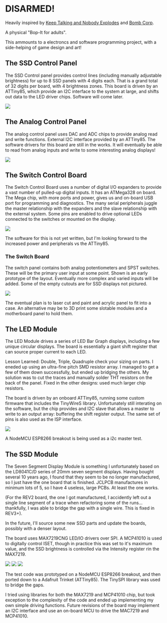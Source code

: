 # DISARMED!

Heavily inspired by [Keep Talking and Nobody Explodes](https://keeptalkinggame.com/) and [Bomb Corp](https://www.jackboxgames.com/bomb-corp/).

A physical "Bop-It for adults". 

This ammounts to a electroncs and software programming project, with a side-helping of game design and art!

## The SSD Control Panel
The SSD Control panel provides control lines (including manually adjustable brightness) for up to 8 SSD panels with 4 digits each. That is a grand total of 32 digits per board, with 4 brightness zones.
This board is driven by an ATTiny85, which provide an I2C interface to the system at large, and shifts out data to the LED driver chips.
Software will come later.

![](asset/SSD_Control_Front.png)

## The Analog Control Panel
The analog control panel uses DAC and ADC chips to provide analog read and write functions. External I2C interface provided by an ATTiny85. 
The software drivers for this board are still in the works. It will eventually be able to read from analog inputs and write to some interesting analog displays!

![](asset/Analog_Control_Front.png)

## The Switch Control Board
The Switch Control Board uses a number of digital I/O expanders to provide a vast number of pulled-up digital inputs. It has an ATMega328 on board. The Mega chip, with more ports and power, gives us and on-board USB port for programming and diagnostics. The many serial peripherals juggle the master relationship with the expanders and the slave relationship with the external system. Some pins are enabled to drive optional LEDs connected to the switches or mounted on the display.

![](asset/Switch_Control_Front.png)

The software for this is not yet written, but I'm looking forward to the increased power and peripherals vs the ATTiny85.

### The Switch Board
The switch panel contains both analog potentiometers and SPST switches. These will be the primary user input at some point.
Shown is an early prototype of the layout. Eventually more complex and varied inputs will be added. Some of the empty cutouts are for SSD displays not pictured.

![](asset/Switches_Prototype_Front.png)

The eventual plan is to laser cut and paint and acrylic panel to fit into a case. An alternative may be to 3D print some slotable modules and a motherboard panel to hold them.

## The LED Module
The LED Module drives a series of LED Bar Graph displays, including a few unique circular displays.
The board is essentially a giant shift register that can source proper current to each LED.

Lesson Learned: Double, Triple, Quadruple check your sizing on parts. I eneded up using an ultra-fine pitch SMD resistor array.
I managed to get a few of them down successfully, but ended up bridging the others. My solution was to cut the traces and manually solder THT resistors on the back of the panel.
Fixed in the other designs: used much larger chip resistors.

The board is driven by an onboard ATTiny85, running some custom firmware that includes the TinyWireS library. Unfortunately still interating on the software, but the chip provides and I2C slave that allows a master to write to an output array: buffering the shift register output.
The same set of pins is also used as the ISP interface.

![](asset/LED_Front.png)

A NodeMCU ESP8266 breakout is being used as a i2c master test.

## The SSD Module
The Seven Segment Display Module is something I unfortunately based on the LD8041C/D series of 20mm seven segment displays.
Having bought several 10 years ago, I found that they seem to be no longer manufactured, so I just have the one board that is finished.
JCLPCB manufactures in minimum lots of 5, so I have 4 useless, large PCBs. At least the one works.

(For the REV2 board, the one I got manufactured, I accidently left out a single line segment of a trace when refactoring some of the runs... thankfully, I was able to bridge the gap with a single wire. This is fixed in REV3+).

In the future, I'll source some new SSD parts and update the boards, possibly with a denser layout.

The board uses MAX7219CNG LED/IO drivers over SPI. A MCP41010 is used to digitally control ISET, though in practice this was set to it's maximum value, and the SSD brightness is controlled via the Intensity register rin the MAX7219.

![](asset/SSD_Module.gif)
![](asset/SSD_Front.png)
![](asset/SSD_Back.png)

The test code was prototyped on a NodeMCU ESP8266 breakout, and then ported down to a Adafruit Trinket (ATTiny85). The TinySPI library was used to bridge the gaps.


I tried using libraries for both the MAX7219 and MCP41010 chip, but took exception to the complexity of the code and ended up implementing my own simple driving functions.
Future revisions of the board may implement an I2C interface and use an on-board MCU to drive the MAC7219 and MCP41010.